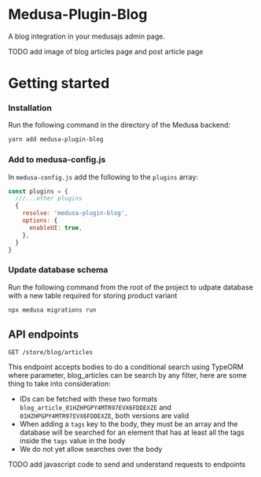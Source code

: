 # Medusa-Plugin-Blog

A blog integration in your medusajs admin page.

TODO add image of blog articles page and post article page

# Getting started

### Installation

Run the following command in the directory of the Medusa backend:
```bash
yarn add medusa-plugin-blog
```

### Add to medusa-config.js

In `medusa-config.js` add the following to the `plugins` array:
```js
const plugins = {
  ///...other plugins
  {
    resolve: 'medusa-plugin-blog',
    options: {
      enableUI: true,
    },
  }
}
```

### Update database schema

Run the following command from the root of the project to udpate database with a new table required for storing product variant

```bash
npx medusa migrations run
```

## API endpoints

```GET /store/blog/articles```

This endpoint accepts bodies to do a conditional search using TypeORM where parameter, blog_articles can be search by any filter, here are some thing to take into consideration:
- IDs can be fetched with these two formats `blog_article_01HZHPGPY4MTR97EVX6FDDEXZE` and `01HZHPGPY4MTR97EVX6FDDEXZE`, both versions are valid
- When adding a `tags` key to the body, they must be an array and the database will be searched for an element that has at least all the tags inside the `tags` value in the body
- We do not yet allow searches over the body

TODO add javascript code to send and understand requests to endpoints